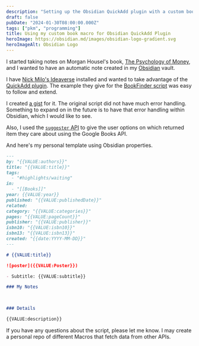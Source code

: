 ```yaml
---
description: "Setting up the Obsidian QuickAdd plugin with a custom book plugin"
draft: false
pubDate: "2024-01-30T08:00:00.000Z"
tags: ["pkm", "programming"]
title: Using my custom book macro for Obsidian QuickAdd Plugin 
heroImage: https://obsidian.md/images/obsidian-logo-gradient.svg
heroImageAlt: Obsidian Logo
---
```


I started taking notes on Morgan Housel's book,
[The Psychology of Money](https://www.harriman-house.com/psychologyofmoney), and
I wanted to have an automatic note created in my [Obsidian](https://obsidian.md/)
vault.

I have [Nick Milo's Ideaverse](https://www.linkingyourthinking.com/ideaverse-pro)
installed and wanted to take advantage of the 
[QuickAdd plugin](https://quickadd.obsidian.guide/). The example they give for
the [BookFinder script](https://quickadd.obsidian.guide/docs/Examples/Macro_BookFinder)
was easy to follow and extend.

I created [a gist](https://gist.github.com/jermspeaks/209c47e99ee6e32ef83e9e2da40c3e36)
for it. The original script did not have much error handling. Something to expand
on in the future is to have that error handling within Obsidian, which I would
like to see.

Also, I used the [`suggester` API](https://quickadd.obsidian.guide/docs/QuickAddAPI#suggester-displayitems-string--value-string-index-number-arr-string--string-actualitems-string-promisestring)
to give the user options on which returned item they care about using the Google
Books API.

And here's my personal template using Obsidian properties.

```md
---
by: "{{VALUE:authors}}"
title: "{{VALUE:title}}"
tags:
  - "#highlights/waiting"
in:
  - "[[Books]]"
year: {{VALUE:year}}
published: "{{VALUE:publishedDate}}"
related: 
category: "{{VALUE:categories}}"
pages: "{{VALUE:pageCount}}"
publisher: "{{VALUE:publisher}}"
isbn10: "{{VALUE:isbn10}}"
isbn13: "{{VALUE:isbn13}}"
created: "{{date:YYYY-MM-DD}}"
---

# {{VALUE:title}}

![poster]({{VALUE:Poster}})  

- Subtitle: {{VALUE:subtitle}}

### My Notes  


  
### Details  

{{VALUE:description}}
```

If you have any questions about the script, please let me know. I may create a
personal repo of different Macros that fetch data from other APIs.
